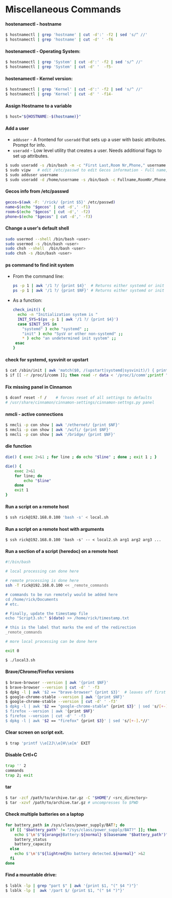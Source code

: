 # Miscellaneous Commands

#### hostenamectl - hostname
```bash
$ hostnamectl | grep 'hostname' | cut -d':' -f2 | sed 's/^ //'
$ hostnamectl | grep 'hostname' | cut -d' ' -f6
```
#### hostenamectl - Operating System:
```bash
$ hostnamectl | grep 'System' | cut -d':' -f2 | sed 's/^ //'
$ hostnamectl | grep 'System' | cut -d' '  -f5-
```
#### hostenamectl - Kernel version:
```bash
$ hostnamectl | grep 'Kernel' | cut -d':' -f2 | sed 's/^ //'
$ hostnamectl | grep 'Kernel' | cut -d' ' -f14-
```
#### Assign Hostname to a variable
```bash
$ host="${HOSTNAME:-$(hostname)}"
```

#### Add a user
- `adduser` - A frontend for `useradd` that sets up a user with basic attributes. Prompt for info.
- `useradd` - Low level utility that creates a user. Needs additional flags to set up attributes.
```bash
$ sudo useradd -s /bin/bash -m -c "First Last,Room Nr,Phone," username
$ sudo vipw   # edit /etc/passwd to edit Gecos information - Full name, Room, phone, other
$ sudo adduser username
$ sudo useradd -d /home/username -s /bin/bash -c Fullname,RoomNr,Phone,Other username && passwd username
```

#### Gecos info from /etc/passwd
```bash
gecos=$(awk -F: '/rick/ {print $5}' /etc/passwd)
name=$(echo "$gecos" | cut -d',' -f1)
room=$(echo "$gecos" | cut -d',' -f2)
phone=$(echo "$gecos" | cut -d',' -f3)
```

#### Change a user's default shell
```bash
sudo usermod --shell /bin/bash <user>
sudo usermod -s /bin/bash <user>
sudo chsh --shell  /bin/bash <user>
sudo chsh -s /bin/bash <user>
```

#### ps command to find init system
- From the command line:
  ```bash
  ps -p 1 | awk '/1 ?/ {print $4}'	# Returns either systemd or init
  ps -p 1 | awk '/1 ?/ {print $NF}'	# Returns either systemd or init
  ```
- As a function:
  ```bash
  check_init() {
    echo -n "Initialization system is "
    INIT_SYS=$(ps -p 1 | awk '/1 ?/ {print $4}')
    case $INIT_SYS in
      "systemd" ) echo "systemd" ;;
      "init" ) echo "SysV or other non-systemd" ;;
      * ) echo "an undetermined init system" ;;
   esac
  }
  ```
#### check for systemd, sysvinit or upstart
```bash
$ cat /sbin/init | awk 'match($0, /(upstart|systemd|sysvinit)/) { print toupper(substr($0, RSTART, RLENGTH));exit; }' 2> /dev/null
$ if [[ -r /proc/1/comm ]]; then read -r data < '/proc/1/comm';printf "%s\n" "${data%% *}";else printf '?\n';fi
```
#### Fix missing panel in Cinnamon
```bash
$ dconf reset -f /    # forces reset of all settings to defaults
# /usr/share/cinnamon/cinnamon-settings/cinnamon-settngs.py panel
```
#### nmcli - active connections
```bash
$ nmcli -p con show | awk '/ethernet/ {print $NF}'
$ nmcli -p con show | awk '/wifi/ {print $NF}'
$ nmcli -p con show | awk '/bridge/ {print $NF}'
```
#### die function
```bash
die() { exec 2>&1 ; for line ; do echo "$line" ; done ; exit 1 ; }

die() {
	exec 2>&1
	for line; do
		echo "$line"
	done
	exit 1
}
```
#### Run a script on a remote host
```bash
$ ssh rick@192.168.0.100 'bash -s' < local.sh
```
#### Run a script on a remote host with arguments
`$ ssh rick@192.168.0.100 'bash -s' -- < local2.sh arg1 arg2 arg3 ...`

#### Run a section of a script (heredoc) on a remote host
```bash
#!/bin/bash

# local processing can done here

# remote processing is done here
ssh -T rick@192.168.0.100 << _remote_commands

# commands to be run remotely would be added here
cd /home/rick/Documents
# etc.

# Finally, update the timestamp file
echo "Script3.sh:" $(date) >> /home/rick/timestamp.txt

# this is the label that marks the end of the redirection
_remote_commands

# more local processing can be done here

exit 0

$ ./local3.sh
```

#### Brave/Chrome/Firefox versions
```bash
$ brave-browser --version | awk '{print $NF}'
$ brave-browser --version | cut -d' ' -f3
$ dpkg -l | awk '$2 == "brave-browser" {print $3}'	# leaves off first xxx.
$ google-chrome-stable --version | awk '{print $NF}'
$ google-chrome-stable --version | cut -d' ' -f3'
$ dpkg -l | awk '$2 == "google-chrome-stable" {print $3}' | sed 's/[+-].*//'
$ firefox --version | awk '{print $NF}'
$ firefox --version | cut -d' ' -f3
$ dpkg -l | awk '$2 == "firefox" {print $3}' | sed 's/[+-].*//'
```
#### Clear screen on script exit.
```bash
$ trap 'printf \\e[2J\\e[H\\e[m' EXIT
```
#### Disable Crtl+C
```bash
trap '' 2
commands
trap 2; exit
```
#### tar
```bash
$ tar -zcf /path/to/archive.tar.gz -C "$HOME"/ <src_directory>
$ tar -xzvf /path/to/archive.tar.gz # uncompresses to $PWD
```

#### Check multiple batteries on a laptop
```bash
for battery_path in /sys/class/power_supply/BAT?; do
  if [[ "$battery_path" != "/sys/class/power_supply/BAT?" ]]; then
    echo $'\n'$"${orange}Battery:${normal} $(basename "$battery_path")"
    battery_status
    battery_capacity
  else
    echo $'\n'$"${lightred}No battery detected.${normal}" >&2
  fi
done
```

#### Find a mountable drive:
```bash
$ lsblk -lp | grep "part $" | awk '{print $1, "(" $4 ")"}'
$ lsblk -lp |  awk '/part $/ {print $1, "(" $4 ")"}'
```
